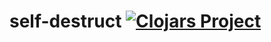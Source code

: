 # self-destruct [![Clojars Project](https://img.shields.io/clojars/v/self-destruct.svg)](https://clojars.org/self-destruct)